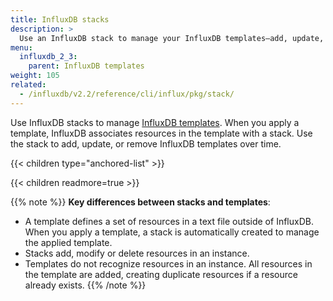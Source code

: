 ```yaml
---
title: InfluxDB stacks
description: >
  Use an InfluxDB stack to manage your InfluxDB templates—add, update, or remove templates over time.
menu:
  influxdb_2_3:
    parent: InfluxDB templates
weight: 105
related:
  - /influxdb/v2.2/reference/cli/influx/pkg/stack/
---
```


Use InfluxDB stacks to manage [InfluxDB templates](/influxdb/v2.2/influxdb-templates).
When you apply a template, InfluxDB associates resources in the template with a stack. Use the stack to add, update, or remove InfluxDB templates over time.

  {{< children type="anchored-list" >}}

  {{< children readmore=true >}}

{{% note %}}
**Key differences between stacks and templates**:

- A template defines a set of resources in a text file outside of InfluxDB. When you apply a template, a stack is automatically created to manage the applied template.
- Stacks add, modify or delete resources in an instance.
- Templates do not recognize resources in an instance. All resources in the template are added, creating duplicate resources if a resource already exists.
  {{% /note %}}
